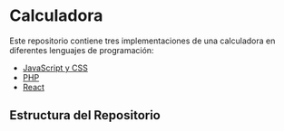 # Calculadora

Este repositorio contiene tres implementaciones de una calculadora en diferentes lenguajes de programación:

- [JavaScript y CSS](/js-css)
- [PHP](/php)
- [React](/react)

## Estructura del Repositorio

